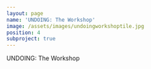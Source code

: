 ```yaml
---
layout: page
name: 'UNDOING: The Workshop'
image: /assets/images/undoingworkshoptile.jpg
position: 4
subproject: true
---
```


UNDOING: The Workshop

